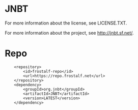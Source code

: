 # JNBT

For more information about the license, see LICENSE.TXT.

For more information about the project, see http://jnbt.sf.net/.

# Repo

        <repository>
            <id>frostalf-repo</id>
            <url>https://repo.frostalf.net</url>
        </repository>
        <dependency>
            <groupId>org.jnbt</groupId>
            <artifactId>JNBT</artifactId>
            <version>LATEST</version>
        </dependency>

